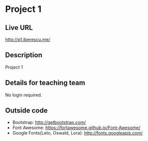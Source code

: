 # Project 1

## Live URL
<http://p1.iberescu.me/>

## Description
Project 1

## Details for teaching team
No login required.

## Outside code
* Bootstrap: http://getbootstrap.com/
* Font Awesome: https://fortawesome.github.io/Font-Awesome/
* Google Fonts(Leto, Oswald, Lora): http://fonts.googleapis.com/